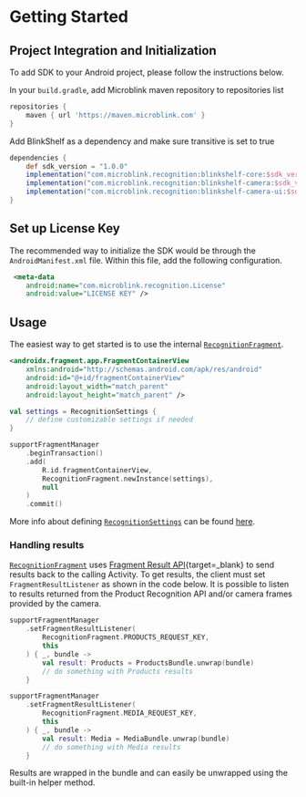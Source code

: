 # Getting Started

## Project Integration and Initialization
To add SDK to your Android project, please follow the instructions below.

In your `build.gradle`, add Microblink maven repository to repositories list

```groovy
repositories {
    maven { url 'https://maven.microblink.com' }
}
```

Add BlinkShelf as a dependency and make sure transitive is set to true

```groovy
dependencies {
    def sdk_version = "1.0.0"
    implementation("com.microblink.recognition:blinkshelf-core:$sdk_version") 
    implementation("com.microblink.recognition:blinkshelf-camera:$sdk_version") 
    implementation("com.microblink.recognition:blinkshelf-camera-ui:$sdk_version") 
}
```


## Set up License Key 
The recommended way to initialize the SDK would be through the `AndroidManifest.xml` file. Within this file, add the following configuration.

```xml
 <meta-data
    android:name="com.microblink.recognition.License"
    android:value="LICENSE KEY" />
```

## Usage
The easiest way to get started is to use the internal [`RecognitionFragment`](https://microblink.github.io/blinkshelf-android/javadocs/camera-ui/recognition-camera-ui/com.microblink.recognition.camera.ui/-recognition-fragment/index.html).
```xml
<androidx.fragment.app.FragmentContainerView
    xmlns:android="http://schemas.android.com/apk/res/android"
    android:id="@+id/fragmentContainerView"
    android:layout_width="match_parent"
    android:layout_height="match_parent" />
```

```kotlin
val settings = RecognitionSettings {
    // define customizable settings if needed 
}

supportFragmentManager
    .beginTransaction()
    .add(
        R.id.fragmentContainerView,
        RecognitionFragment.newInstance(settings),
        null
    )
    .commit()
```

More info about defining [`RecognitionSettings`](https://microblink.github.io/blinkshelf-android/javadocs/camera-ui/recognition-camera-ui/com.microblink.recognition.camera.ui/-recognition-settings/index.html) can be found [here](sdk_options.md#recognition-settings).


### Handling results
[`RecognitionFragment`](https://microblink.github.io/blinkshelf-android/javadocs/camera-ui/recognition-camera-ui/com.microblink.recognition.camera.ui/-recognition-fragment/index.html) uses [Fragment Result API](https://developer.android.com/guide/fragments/communicate#fragment-result){target=_blank} to send results back to the calling Activity. To get results, the client must set `FragmentResultListener` as shown in the code below. It is possible to listen to results returned from the Product Recognition API and/or camera frames provided by the camera.

```kotlin
supportFragmentManager
    .setFragmentResultListener(
        RecognitionFragment.PRODUCTS_REQUEST_KEY,
        this
    ) { _, bundle ->
        val result: Products = ProductsBundle.unwrap(bundle)
        // do something with Products results
    }

supportFragmentManager
    .setFragmentResultListener(
        RecognitionFragment.MEDIA_REQUEST_KEY,
        this
    ) { _, bundle ->
        val result: Media = MediaBundle.unwrap(bundle)
        // do something with Media results
    }
```

Results are wrapped in the bundle and can easily be unwrapped using the built-in helper method.


